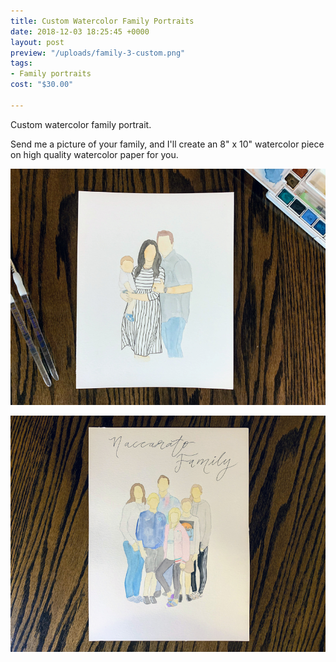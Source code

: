 ```yaml
---
title: Custom Watercolor Family Portraits
date: 2018-12-03 18:25:45 +0000
layout: post
preview: "/uploads/family-3-custom.png"
tags:
- Family portraits
cost: "$30.00"

---
```

Custom watercolor family portrait.

Send me a picture of your family, and I'll create an 8" x 10" watercolor piece on high quality watercolor paper for you.

![](/uploads/family-3-custom.png)

![](/uploads/family-portrait.png)